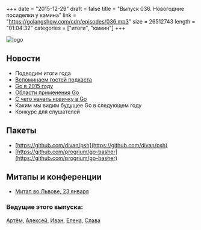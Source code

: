 +++
date = "2015-12-29"
draft = false
title = "Выпуск 036. Новогодние посиделки у камина"
link = "https://golangshow.com/cdn/episodes/036.mp3"
size = 26512743
length = "01:04:32"
categories = ["итоги", "камин"]
+++

![logo](./images/go_fireplace.png)

## Новости
- Подводим итоги года
- [Вспоминаем гостей подкаста](https://golangshow.com/categories/гости/)
- [Go в 2015 году](http://habrahabr.ru/post/274057/)
- [Области применения Go](https://habrastorage.org/files/d46/a17/ee7/d46a17ee745640cc804aa1a01f5a66d4.png)
- [С чего начать новичку в Go](http://habrahabr.ru/post/269355/)
- Каким мы видим будущее Go в следующем году
- Конкурс для слушателей

## Пакеты
- [https://github.com/divan/psh](https://github.com/divan/psh)
- [https://github.com/progrium/go-basher](https://github.com/progrium/go-basher)

## Митапы и конференции
- [Митап во Львове, 23 января](http://www.meetup.com/Lviv-Golang-Group/events/227453083/)

### Ведущие этого выпуска:
[Артём](https://twitter.com/miolini), [Алексей](https://twitter.com/paaleksey), [Иван](https://twitter.com/idanyliuk), [Елена](https://twitter.com/webdeva), [Слава](https://twitter.com/m0sth8)
